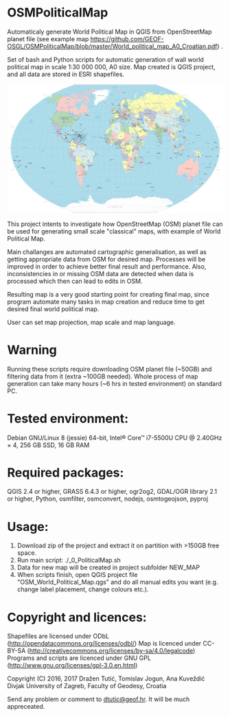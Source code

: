 # OSMPoliticalMap
Automaticaly generate World Political Map in QGIS from OpenStreetMap planet file (see example map https://github.com/GEOF-OSGL/OSMPoliticalMap/blob/master/World_political_map_A0_Croatian.pdf) .

Set of bash and Python scripts for automatic generation of wall world political map in scale 1:30 000 000, A0 size. Map created is QGIS project, and all data are stored in ESRI shapefiles.

![alt tag](osm_political_map.png)

This project intents to investigate how OpenStreetMap (OSM) planet file can be used for generating small scale "classical" maps, with example of World Political Map.

Main challanges are automated cartographic generalisation, as well as getting appropriate data from OSM for desired map. Processes will be improved in order to achieve better final result and performance. Also, inconsistencies in or missing OSM data are detected when data is processed which then can lead to edits in OSM.

Resulting map is a very good starting point for creating final map, since program automate many tasks in map creation and reduce time to get desired final world political map.

User can set map projection, map scale and map language. 

# Warning
Running these scripts require downloading OSM planet file (~50GB) and filtering data from it (extra ~100GB needed). Whole process of map generation can take many hours (~6 hrs in tested environment) on standard PC.

# Tested environment:
Debian GNU/Linux 8 (jessie) 64-bit, 
Intel® Core™ i7-5500U CPU @ 2.40GHz × 4, 
256 GB SSD, 
16 GB RAM

# Required packages:
QGIS 2.4 or higher, 
GRASS 6.4.3 or higher, 
ogr2og2, 
GDAL/OGR library 2.1 or higher, 
Python, 
osmfilter, 
osmconvert,
nodejs,
osmtogeojson,
pyproj

# Usage:
1. Download zip of the project and extract it on partition with >150GB free space.
2. Run main script: ./_0_PoliticalMap.sh
3. Data for new map will be created in project subfolder NEW_MAP
4. When scripts finish, open QGIS project file "OSM_World_Political_Map.qgs" and do all manual edits you want (e.g. change label placement, change colours etc.). 

# Copyright and licences:
Shapefiles are licensed under ODbL (http://opendatacommons.org/licenses/odbl/)
Map is licenced under CC-BY-SA (http://creativecommons.org/licenses/by-sa/4.0/legalcode)
Programs and scripts are licenced under GNU GPL (http://www.gnu.org/licenses/gpl-3.0.en.html)

Copyright (C) 2016, 2017 Dražen Tutić, Tomislav Jogun, Ana Kuveždić Divjak
University of Zagreb, Faculty of Geodesy, Croatia

Send any problem or comment to dtutic@geof.hr. It will be much appreceated.


